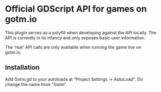 # Official GDScript API for games on gotm.io
This plugin serves as a polyfill when developing against the API locally. The API is currently in its infancy and only exposes basic user information.

The 'real' API calls are only available when running the game live on gotm.io. 

## Installation
Add Gotm.gd to your autoloads at "Project Settings -> AutoLoad". Do change the name from "Gotm".
